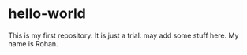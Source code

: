 # hello-world
This is my first repository. It is just a trial. may add some stuff here.
My name is Rohan.
